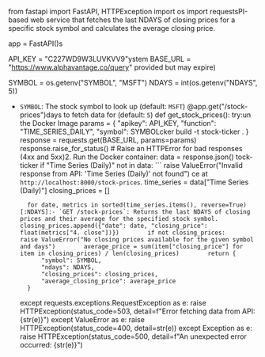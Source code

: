 from fastapi import FastAPI, HTTPException
import os
import requestsPI-based web service that fetches the last NDAYS of closing prices for a specific stock symbol and calculates the average closing price.

app = FastAPI()s

API_KEY = "C227WD9W3LUVKVV9"ystem
BASE_URL = "https://www.alphavantage.co/query" provided but may expire)

SYMBOL = os.getenv("SYMBOL", "MSFT")
NDAYS = int(os.getenv("NDAYS", 5))
- `SYMBOL`: The stock symbol to look up (default: `MSFT`)
@app.get("/stock-prices")days to fetch data for (default: `5`)
def get_stock_prices():
    try:un the Docker Image
        params = {
            "apikey": API_KEY,
            "function": "TIME_SERIES_DAILY",
            "symbol": SYMBOLcker build -t stock-ticker .
        }
        response = requests.get(BASE_URL, params=params)
        response.raise_for_status()  # Raise an HTTPError for bad responses (4xx and 5xx)2. Run the Docker container:
        data = response.json()
tock-ticker
        if "Time Series (Daily)" not in data:   ```
            raise ValueError("Invalid response from API: 'Time Series (Daily)' not found")
ce at `http://localhost:8000/stock-prices`.
        time_series = data["Time Series (Daily)"]
        closing_prices = []

        for date, metrics in sorted(time_series.items(), reverse=True)[:NDAYS]:- `GET /stock-prices`: Returns the last NDAYS of closing prices and their average for the specified stock symbol.            closing_prices.append({"date": date, "closing_price": float(metrics["4. close"])})        if not closing_prices:            raise ValueError("No closing prices available for the given symbol and days")        average_price = sum(item["closing_price"] for item in closing_prices) / len(closing_prices)        return {
            "symbol": SYMBOL,
            "ndays": NDAYS,
            "closing_prices": closing_prices,
            "average_closing_price": average_price
        }

    except requests.exceptions.RequestException as e:
        raise HTTPException(status_code=503, detail=f"Error fetching data from API: {str(e)}")
    except ValueError as e:
        raise HTTPException(status_code=400, detail=str(e))
    except Exception as e:
        raise HTTPException(status_code=500, detail=f"An unexpected error occurred: {str(e)}")